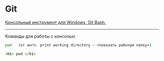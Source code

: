 # Git



[Консольный инструмент для Windows, Git Bash.](https://git-scm.com/download/win)

---
Команды для работы с консолью

```bash
pwd   (от англ. print working directory — «показать рабочую папку»)
```


```html
<h1> pwd </h1>
```

